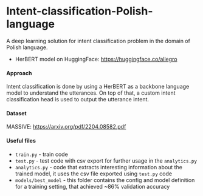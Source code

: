# Intent-classification-Polish-language
A deep learning solution for intent classification problem in the domain of Polish language.

- HerBERT model on HuggingFace: https://huggingface.co/allegro

#### Approach
Intent classification is done by using a HerBERT as a backbone language model to understand the utterances. On top of that, a custom intent classification head is used to output the utterance intent.

#### Dataset
MASSIVE: https://arxiv.org/pdf/2204.08582.pdf

#### Useful files
- `train.py` - train code
- `test.py` - test code with csv export for further usage in the `analytics.py`
- `analytics.py` - code that extracts interesting information about the trained model, it uses the csv file exported using `test.py` code
- `models/best_model` - this folder contains the config and model definition for a training setting, that achieved ~86% validation accuracy